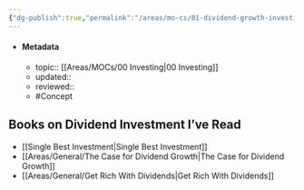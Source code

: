 ```yaml
---
{"dg-publish":true,"permalink":"/areas/mo-cs/01-dividend-growth-investing/","title":"01 Dividend Growth Investing","updated":"2023-10-15T11:04:29.558+08:00"}
---
```



- #### Metadata
	- topic:: [[Areas/MOCs/00 Investing\|00 Investing]]
	- updated:: 
	- reviewed:: 
	- #Concept 

## Books on Dividend Investment I’ve Read
- [[Single Best Investment\|Single Best Investment]]
- [[Areas/General/The Case for Dividend Growth\|The Case for Dividend Growth]]
- [[Areas/General/Get Rich With Dividends\|Get Rich With Dividends]]